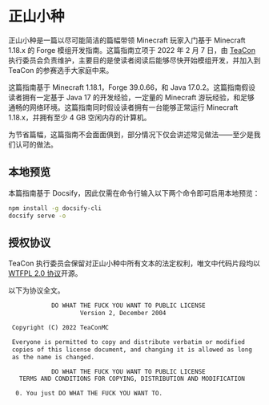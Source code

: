 # 正山小种

正山小种是一篇以尽可能简洁的篇幅带领 Minecraft 玩家入门基于 Minecraft 1.18.x 的 Forge 模组开发指南。这篇指南立项于 2022 年 2 月 7 日，由 [TeaCon](https://www.teacon.cn/) 执行委员会负责维护，主要目的是使读者阅读后能够尽快开始模组开发，并加入到 TeaCon 的参赛选手大家庭中来。

这篇指南基于 Minecraft 1.18.1，Forge 39.0.66，和 Java 17.0.2。这篇指南假设读者拥有一定基于 Java 17 的开发经验，一定量的 Minecraft 游玩经验，和足够通畅的网络环境。这篇指南同时假设读者拥有一台能够正常运行 Minecraft 1.18.x，并拥有至少 4 GB 空闲内存的计算机。

为节省篇幅，这篇指南不会面面俱到，部分情况下仅会讲述常见做法——至少是我们认可的做法。

## 本地预览

本篇指南基于 Docsify，因此仅需在命令行输入以下两个命令即可启用本地预览：

```bash
npm install -g docsify-cli
docsify serve -o
```

## 授权协议

TeaCon 执行委员会保留对正山小种中所有文本的法定权利，唯文中代码片段均以 [WTFPL 2.0 协议](http://www.wtfpl.net/about/)开源。

以下为协议全文。

```txt
            DO WHAT THE FUCK YOU WANT TO PUBLIC LICENSE
                    Version 2, December 2004

 Copyright (C) 2022 TeaConMC

 Everyone is permitted to copy and distribute verbatim or modified
 copies of this license document, and changing it is allowed as long
 as the name is changed.

            DO WHAT THE FUCK YOU WANT TO PUBLIC LICENSE
   TERMS AND CONDITIONS FOR COPYING, DISTRIBUTION AND MODIFICATION

  0. You just DO WHAT THE FUCK YOU WANT TO.
```

